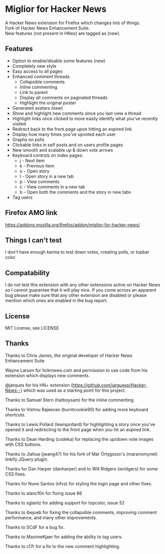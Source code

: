 Miglior for Hacker News
=============================

A Hacker News extension for Firefox which changes lots of things.  
Fork of Hacker News Enhancement Suite.  
New features (not present in HNes) are tagged as (new).

Features
--------
* Option to enable/disable some features (new)
* Completely new style
* Easy access to all pages
* Enhanced comment threads
  * Collapsible comments
  * Inline commenting
  * Link to parent
  * Display all comments on paginated threads
  * Highlight the original poster
* Generated avatars (new)
* Show and highlight new comments since you last view a thread
* Highlight links once clicked to more easily identify what you've recently visited
* Redirect back to the front page upon hitting an expired link
* Display how many times you've upvoted each user
* Graphs on polls
* Clickable links in self posts and on users profile pages
* New smooth and scalable up & down vote arrows
* Keyboard controls on index pages:
  * j - Next item
  * k - Previous item
  * o - Open story
  * l - Open story in a new tab
  * p - View comments
  * c - View comments in a new tab
  * b - Open both the comments and the story in new tabs
* Tag users

Firefox AMO link
----------------
https://addons.mozilla.org/firefox/addon/miglior-for-hacker-news/


Things I can't test
-------
I don't have enough karma to test down votes, creating polls, or topbar color

Compatability
-------
I do not test this extension with any other extensions active on Hacker News so I cannot guarantee that it will play nice. If you come across an apparent bug please make sure that any other extension are disabled or please mention which ones are enabled in the bug report.

License
-------
MIT License, see LICENSE

Thanks
------
Thanks to Chris James, the original developer of Hacker News Enhancement Suite

Wayne Larson for hckrnews.com and permission to use code from his extension which displays new comments.

@jarques for his HN+ extension (https://github.com/jarquesp/Hacker-News--) which was used as a starting point for this project.

Thanks to Samuel Stern (hatboysam) for the inline commenting.

Thanks to Vishnu Rajeevan (burntcookie90) for adding more keyboard shortcuts.

Thanks to Lewis Pollard (lewispollard) for highlighting a story once you've opened it and redirecting to the front page when you hit an expired link.

Thanks to Dean Harding (codeka) for replacing the up/down vote images with CSS buttons.

Thanks to Jiahua (jwang47) for his fork of Már Örlygsson's (maranomynet) linkify JQuery plugin.

Thanks for Dan Harper (danharper) and to Will Ridgers (wridgers) for some CSS fixes.

Thanks for Nuno Santos (nfvs) for styling the login page and other fixes.

Thanks to alanc10n for fixing issue 66

Thanks to sglantz for adding support for topcolor, issue 52

Thanks to ibejoeb for fixing the collapsible comments, improving comment performance, and many other improvements.

Thanks to SCdF for a bug fix.

Thanks to MaximeKjaer for adding the ability to tag users.

Thanks to c17r for a fix to the new comment highlighting.
